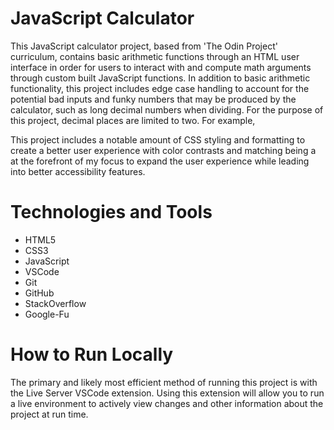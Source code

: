 # JavaScript Calculator #

This JavaScript calculator project, based from 'The Odin Project' curriculum, contains basic arithmetic functions through an HTML user interface in order for users to interact with and compute math arguments through custom built JavaScript functions. In addition to basic arithmetic functionality, this project includes edge case handling to account for the potential bad inputs and funky numbers that may be produced by the calculator, such as long decimal numbers when dividing.  For the purpose of this project, decimal places are limited to two.  For example,

This project includes a notable amount of CSS styling and formatting to create a better user experience with color contrasts and matching being a at the forefront of my focus to expand the user experience while leading into better accessibility features.  

# Technologies and Tools #

* HTML5 
* CSS3 
* JavaScript
* VSCode
* Git 
* GitHub 
* StackOverflow
* Google-Fu 

# How to Run Locally #

The primary and likely most efficient method of running this project is with the Live Server VSCode extension.  Using this extension will allow you to run a live environment to actively view changes and other information about the project at run time. 